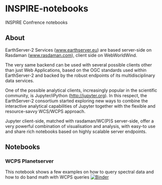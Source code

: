 # INSPIRE-notebooks
INSPIRE Confrence notebooks

## About
EarthServer-2 Services (www.earthserver.eu) are based server-side on Rasdaman (www.rasdaman.com), client side on WebWorldWind.

The very same backend can be used with several possible clients other than just Web Applications, based on the OGC standards used within EarthServer-2 and backed by the robust endpoints of its multidisciplinary data services.

One of the possible analytical clients, increasingly popular in the scientific community, is Jupyter/iPython (http://jupyter.org). In this respect, the EarthServer-2 consortium started exploring new ways to combine the interactive analytical capabilities of Jupyter together with the flexible and resource-savvy WCS/WCPS approach.

Jupyter client-side, matched with rasdaman/WC(P)S server-side, offer a very powerful combination of visualisation and analysis, with easy-to use and share rich notebooks based on highly scalable server endpoints.

## Notebooks

### WCPS Planetserver
This notebook shows a few examples on how to query spectral data and how to do band math with WCPS queries
 [![Binder](http://mybinder.org/badge.svg)](http://mybinder.org:/repo/earthserver-eu/inspire-notebooks) 
